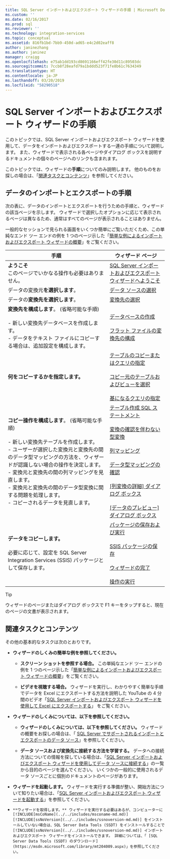 ```yaml
---
title: SQL Server インポートおよびエクスポート ウィザードの手順 | Microsoft Docs
ms.custom: ''
ms.date: 02/16/2017
ms.prod: sql
ms.reviewer: ''
ms.technology: integration-services
ms.topic: conceptual
ms.assetid: 816fb1bd-7bb9-450d-ad65-e4c2d02eaff8
author: janinezhang
ms.author: janinez
manager: craigg
ms.openlocfilehash: e75ab1dd193cd8691166eff42fe30d11c89503dc
ms.sourcegitcommit: 7ccb8f28eafd79a1bddd523f71fe8b61c7634349
ms.translationtype: HT
ms.contentlocale: ja-JP
ms.lasthandoff: 03/20/2019
ms.locfileid: "58290518"
---
```

# <a name="steps-in-the-sql-server-import-and-export-wizard"></a>SQL Server インポートおよびエクスポート ウィザードの手順
このトピックでは、SQL Server インポートおよびエクスポート ウィザードを使用して、データをインポートおよびエクスポートする一連の手順について説明します。 また、ウィザードで表示される各ページやダイアログ ボックスを説明するドキュメントの個々のページへのリンクも含まれます。

このトピックでは、ウィザードの**手順**についてのみ説明します。 他のものをお探しの場合は、「[関連タスクとコンテンツ](#related)」を参照してください。

## <a name="steps-for-importing-and-exporting-data"></a>データのインポートとエクスポートの手順  
 次の表に、データのインポートとエクスポートを行うための手順と、ウィザードの該当ページを示します。 ウィザードで選択したオプションに応じて表示されるページは異なるため、通常はすべてのページが表示されることはありません。  

一般的なセッションで見られる画面をいくつか簡単にご覧いただくため、この単純なエンド ツー エンドの例を 1 つのページ示した「[簡単な例によるインポートおよびエクスポート ウィザードの概要](../../integration-services/import-export-data/get-started-with-this-simple-example-of-the-import-and-export-wizard.md)」をご覧ください。

|手順|ウィザード ページ|  
|----------|------------------|  
|**ようこそ**<br />このページでいかなる操作も必要はありません。|[SQL Server インポートおよびエクスポート ウィザードへようこそ](../../integration-services/import-export-data/welcome-to-sql-server-import-and-export-wizard.md)|  
|データの変換元**を選択します**。|[データ ソースの選択](../../integration-services/import-export-data/choose-a-data-source-sql-server-import-and-export-wizard.md)|  
|データの**変換先を選択します**。|[変換先の選択](../../integration-services/import-export-data/choose-a-destination-sql-server-import-and-export-wizard.md)|  
|**変換先を構成します**。 (省略可能な手順)<br /><br /> - 新しい変換先データベースを作成します。<br />- データをテキスト ファイルにコピーする場合は、追加設定を構成します。|[データベースの作成](../../integration-services/import-export-data/create-database-sql-server-import-and-export-wizard.md)<br /><br />[フラット ファイルの変換先の構成](../../integration-services/import-export-data/configure-flat-file-destination-sql-server-import-and-export-wizard.md)|  
|**何をコピーするかを指定します。**|[テーブルのコピーまたはクエリの指定](../../integration-services/import-export-data/specify-table-copy-or-query-sql-server-import-and-export-wizard.md)<br /><br />[コピー元のテーブルおよびビューを選択](../../integration-services/import-export-data/select-source-tables-and-views-sql-server-import-and-export-wizard.md)<br /><br />[基になるクエリの指定](../../integration-services/import-export-data/provide-a-source-query-sql-server-import-and-export-wizard.md)|  
|**コピー操作を構成します**。 (省略可能な手順)<br /><br /> - 新しい変換先テーブルを作成します。<br />- ユーザーが選択した変換元と変換先の間のデータ型マッピングの方法を、ウィザードが認識しない場合の操作を決定します。<br />- 変換元と変換先の間の列マッピングを見直します。<br />- 変換元と変換先の間のデータ型変換に関する問題を処理します。<br />- コピーされるデータを見直します。|[テーブル作成 SQL ステートメント](../../integration-services/import-export-data/create-table-sql-statement-sql-server-import-and-export-wizard.md)<br /><br />[変換の確認を伴わない型変換](../../integration-services/import-export-data/convert-types-without-conversion-checking-sql-server-import-and-export-wizard.md)<br /><br />[列マッピング](../../integration-services/import-export-data/column-mappings-sql-server-import-and-export-wizard.md)<br /><br />[データ型マッピングの確認](../../integration-services/import-export-data/review-data-type-mapping-sql-server-import-and-export-wizard.md)<br /><br />[[列変換の詳細] ダイアログ ボックス](../../integration-services/import-export-data/column-conversion-details-dialog-box-sql-server-import-and-export-wizard.md)<br /><br />[[データのプレビュー] ダイアログ ボックス](../../integration-services/import-export-data/preview-data-dialog-box-sql-server-import-and-export-wizard.md)|  
|**データをコピーします。**<br /><br /> 必要に応じて、設定を SQL Server Integration Services (SSIS) パッケージとして保存します。|[パッケージの保存および実行](../../integration-services/import-export-data/save-and-run-package-sql-server-import-and-export-wizard.md)<br /><br />[SSIS パッケージの保存](../../integration-services/import-export-data/save-ssis-package-sql-server-import-and-export-wizard.md)<br /><br />[ウィザードの完了](../../integration-services/import-export-data/complete-the-wizard-sql-server-import-and-export-wizard.md)<br /><br />[操作の実行](../../integration-services/import-export-data/performing-operation-sql-server-import-and-export-wizard.md)|  

> [!TIP]
> ウィザードのページまたはダイアログ ボックスで F1 キーをタップすると、現在のページの文書が表示されます。

## <a name="related"></a> 関連タスクとコンテンツ  
その他の基本的なタスクは次のとおりです。
-   **ウィザードのしくみの簡単な例を参照してください。**

    -   **スクリーン ショットを参照する場合。** この単純なエンド ツー エンドの例を 1 つのページ示した「[簡単な例によるインポートおよびエクスポート ウィザードの概要](../../integration-services/import-export-data/get-started-with-this-simple-example-of-the-import-and-export-wizard.md)」をご覧ください。

    -   **ビデオを視聴する場合。** ウィザードを実行し、わかりやすく簡単な手順でデータを Excel にエクスポートする方法を説明した YouTube の 4 分間のビデオ「[SQL Server インポートおよびエクスポート ウィザードを使用して Excel にエクスポートする](https://go.microsoft.com/fwlink/?linkid=829049)」 をご覧ください。

-   **ウィザードのしくみについては、以下を参照してください。**

    -   **ウィザードのしくみについては、以下を参照してください。** ウィザードの概要をお探しの場合は、「 [SQL Server でサポートされるインポートとエクスポートのデータ ソース](../../integration-services/import-export-data/import-and-export-data-with-the-sql-server-import-and-export-wizard.md)」を参照してください。

    -   **データ ソースおよび変換先に接続する方法を学習する。** データへの接続方法についての情報を探している場合は、「[SQL Server インポートおよびエクスポート ウィザードを使用してデータ ソースに接続する](../../integration-services/import-export-data/connect-to-data-sources-with-the-sql-server-import-and-export-wizard.md)」の一覧から目的のページを選んでください。 いくつかの一般的に使用されるデータ ソースごとに個別のドキュメントのページがあります。 

-   **ウィザードを起動します。** ウィザードを実行する準備が整い、開始方法について知りたい場合は、「[SQL Server インポートおよびエクスポート ウィザードを起動する](../../integration-services/import-export-data/start-the-sql-server-import-and-export-wizard.md)」を参照してください。

-     **ウィザードを取得します。** ウィザードを実行する必要はあるが、コンピューターに [!INCLUDE[msCoName](../../includes/msconame-md.md)] [!INCLUDE[ssNoVersion](../../includes/ssnoversion-md.md)] をインストールしていない場合は、SQL Server Data Tools (SSDT) をインストールすることで [!INCLUDE[ssNoVersion](../../includes/ssnoversion-md.md)] インポートおよびエクスポート ウィザードをインストールできます。 詳細については、「 [SQL Server Data Tools (SSDT) のダウンロード](https://msdn.microsoft.com/library/mt204009.aspx)」を参照してください。


